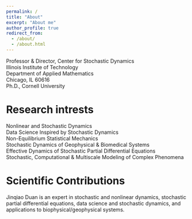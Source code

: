 ```yaml
---
permalink: /
title: "About"
excerpt: "About me"
author_profile: true
redirect_from: 
  - /about/
  - /about.html
---
```

Professor & Director, Center for Stochastic Dynamics  <br />
Illinois Institute of Technology  <br />
Department of Applied Mathematics  <br />
Chicago, IL 60616 <br />
Ph.D., Cornell University <br />

Research intrests
======
Nonlinear and Stochastic Dynamics <br />
Data Science Inspired by Stochastic Dynamics <br />
Non-Equilibrium Statistical Mechanics <br />
Stochastic Dynamics of Geophysical & Biomedical Systems <br />
Effective Dynamics of Stochastic Partial Differential Equations <br />
Stochastic, Computational & Multiscale Modeling of Complex Phenomena <br />

Scientific Contributions
======
Jinqiao Duan is an expert in stochastic and nonlinear dynamics, stochastic partial differential equations,  data science and stochastic dynamics, and applications to biophysical/geophysical systems.
